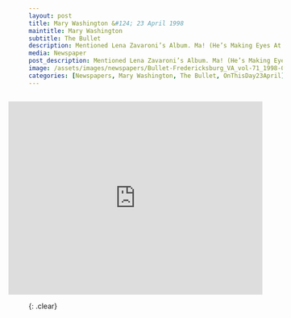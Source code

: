 ```yaml
---
layout: post
title: Mary Washington &#124; 23 April 1998
maintitle: Mary Washington
subtitle: The Bullet
description: Mentioned Lena Zavaroni’s Album. Ma! (He’s Making Eyes At Me).
media: Newspaper
post_description: Mentioned Lena Zavaroni’s Album. Ma! (He’s Making Eyes At Me).
image: /assets/images/newspapers/Bullet-Fredericksburg_VA_vol-71_1998-04-23_0001.jpg
categories: [Newspapers, Mary Washington, The Bullet, OnThisDay23April]
---
```


<figure class="fig3">
<iframe src="https://archive.org/embed/Bullet-Fredericksburg_VA_vol-71_1998-04-23/page/n9/mode/2up?q=Lena+Zavaroni" width="100%" height="384" frameborder="0" webkitallowfullscreen="true" mozallowfullscreen="true" allowfullscreen></iframe>
</figure>

<br />{: .clear}

<style>
.fig1 {float:left; width:49%;}

.fig2 {float:right; width:49%;}

.fig3 {float:right; width:100%;}

figcaption {float:left; width:100%;}

@media screen and (orientation:portrait) {
.fig1 {float:left; width:100%;}
.fig2 {float:left; width:100%;}
figcaption {float:left; width:100%; margin-bottom: 10px;}
}
</style>
